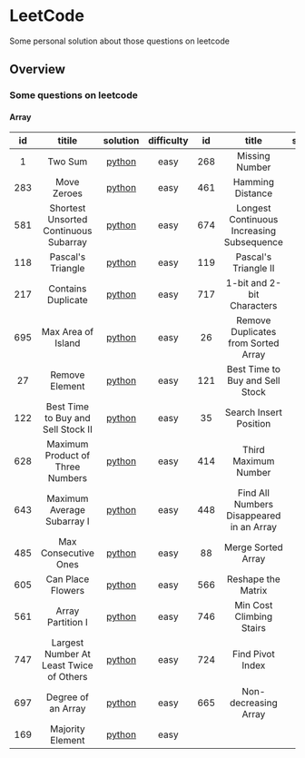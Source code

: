 # LeetCode
Some personal solution about those questions on leetcode

## Overview
### Some questions on leetcode
#### Array
 | id  | titile           |solution|difficulty| id | title          |solution| difficulty|
 |:---:|:----------------:|:------:|:--------:|:--:|:--------------:|:------:|:---------:|
 | 1   | Two Sum | [python](https://github.com/hren-ron/LeetCode/blob/master/python/Array/1_Two_Sum.py) |easy      |268 | Missing Number |[python](https://github.com/hren-ron/LeetCode/blob/master/python/Array/268_Missing_Number.py )  |easy|
 | 283 | Move Zeroes      |[python](https://github.com/hren-ron/LeetCode/blob/master/python/Array/283_Move_Zeroes.py)|easy| 461  | Hamming Distance|[python](https://github.com/hren-ron/LeetCode/blob/master/python/Array/461_Hamming_Distance.py)|easy
 | 581 | Shortest Unsorted Continuous Subarray |[python](https://github.com/hren-ron/LeetCode/blob/master/python/Array/581_Shortest_Unsorted_Continuous_Subarray.py)|easy| 674|  Longest Continuous Increasing Subsequence|[python](https://github.com/hren-ron/LeetCode/blob/master/python/Array/674_Longest_Continuous_Increasing_Subsequence.py)|easy|
 |118  | Pascal's Triangle|[python](https://github.com/hren-ron/LeetCode/blob/master/python/Array/118_Pascal's_Triangle.py)|easy|119| Pascal's Triangle II|[python](https://github.com/hren-ron/LeetCode/blob/master/python/Array/119_Pascal's_Triangle_II.py)|easy|
 |217  |Contains Duplicate|[python](https://github.com/hren-ron/LeetCode/blob/master/python/Array/217_Contains_Duplicate.py)|easy|717|1-bit and 2-bit Characters|[python](https://github.com/hren-ron/LeetCode/blob/master/python/Array/717_1-bit_and_2-bit_Characters.py)|easy|
 |695  |Max Area of Island|[python](https://github.com/hren-ron/LeetCode/blob/master/python/Array/695_Max_Area_of_Island.py)|easy|26 |Remove Duplicates from Sorted Array|[python](https://github.com/hren-ron/LeetCode/blob/master/python/Array/26_Remove_Duplicates_from_Sorted_Array.py)|easy|
 |27   |Remove Element    |[python](https://github.com/hren-ron/LeetCode/blob/master/python/Array/27_Remove_Element.py)|easy| 121|Best Time to Buy and Sell Stock|[python](https://github.com/hren-ron/LeetCode/blob/master/python/Array/121_Best_Time_to_Buy_and_Sell_Stock.py)|easy|
 |122  |Best Time to Buy and Sell Stock II|[python](https://github.com/hren-ron/LeetCode/blob/master/python/Array/122_Best_Time_to_Buy_and_Sell_Stock_II.py)|easy| 35|Search Insert Position|[python](https://github.com/hren-ron/LeetCode/blob/master/python/Array/35_Search_Insert_Position.py)|easy|
 |628  |Maximum Product of Three Numbers|[python](https://github.com/hren-ron/LeetCode/blob/master/python/Array/628_Maximum_Product_of_Three_Numbers.py)|easy|414|Third Maximum Number|[python](https://github.com/hren-ron/LeetCode/blob/master/python/Array/414_Third_Maximum_Number.py)|easy|
 |643  |Maximum Average Subarray I|[python](https://github.com/hren-ron/LeetCode/blob/master/python/Array/643_Maximum_Average_Subarray_I.py) |easy|448|Find All Numbers Disappeared in an Array|[python](https://github.com/hren-ron/LeetCode/blob/master/python/Array/448_Find_All_Numbers_Disappeared_in_an_Array.py) |easy|
 |485  |Max Consecutive Ones|[python](https://github.com/hren-ron/LeetCode/blob/master/python/Array/485_Max_Consecutive_Ones.py) |easy|88|Merge Sorted Array|[python](https://github.com/hren-ron/LeetCode/blob/master/python/Array/88_Merge_Sorted_Array.py) |easy|
 |605  |Can Place Flowers |[python](https://github.com/hren-ron/LeetCode/blob/master/python/Array/605_Can_Place_Flowers.py) |easy|566|Reshape the Matrix|[python](https://github.com/hren-ron/LeetCode/blob/master/python/Array/566_Reshape_the_Matrix.py) |easy|
 |561  |Array Partition I |[python](https://github.com/hren-ron/LeetCode/blob/master/python/Array/561_Array_Partition_I.py) |easy|746|Min Cost Climbing Stairs|[python](https://github.com/hren-ron/LeetCode/blob/master/python/Array/746_Min_Cost_Climbing_Stairs.py) |easy|
 |747  |Largest Number At Least Twice of Others|[python](https://github.com/hren-ron/LeetCode/blob/master/python/Array/747_Largest_Number_At_Least_Twice_of_Others.py) |easy|724|Find Pivot Index|[python](https://github.com/hren-ron/LeetCode/blob/master/python/Array/724_Find_Pivot_Index.py) |easy|
 |697  |Degree of an Array|[python](https://github.com/hren-ron/LeetCode/blob/master/python/Array/697_Degree_of_an_Array.py) |easy|665|Non-decreasing Array|[python](https://github.com/hren-ron/LeetCode/blob/master/python/Array/665_Non-decreasing_Array.py) |easy|
 |169  |Majority Element|[python](https://github.com/hren-ron/LeetCode/blob/master/python/Array/169_Majority_Element.py) |easy|


